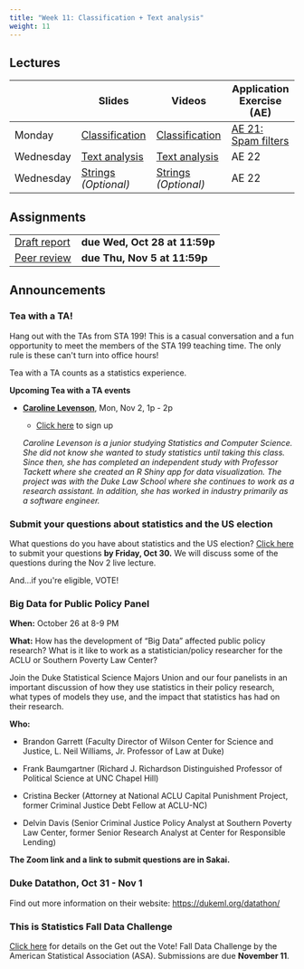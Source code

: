 ```yaml
---
title: "Week 11: Classification + Text analysis"
weight: 11
---
```


<style>
table {
font-size: 18px;
}

</style>

## Lectures

|           | Slides                   | Videos | Application Exercise (AE) |
|-----------|--------------------------|--------|--------|
| Monday    | [Classification](https://sta199-fa20-002.netlify.app/slides/21-classification.html) | [Classification](https://warpwire.duke.edu/w/67IEAA/) | [AE 21: Spam filters](https://sta199-fa20-002.netlify.app/appex/appex21-logistic.html) |
| Wednesday | [Text analysis](https://sta199-fa20-002.netlify.app/slides/22-text-analysis.html) |[Text analysis](https://warpwire.duke.edu/w/S7YEAA/) | AE 22 |
| Wednesday | [Strings](https://sta199-fa20-002.netlify.app/slides/22-strings.html) *(Optional)* |[Strings](https://warpwire.duke.edu/w/XbYEAA/) *(Optional)* | AE 22|


<!-- ## Readings -->

<!-- |            |   | -->
<!-- |------------|---| -->
<!-- |[Introduction to Modern Statistics: 4.1 Regression with multiple predictors](https://openintro-ims.netlify.app/multi-logistic-models.html#regression-multiple-predictors)| **Required**   | -->

## Assignments

|                        |   |
|------------------------|---|
| [Draft report](https://sta199-fa20-002.netlify.app/project/#peer-feedback)| **due Wed, Oct 28 at 11:59p** |
| [Peer review](https://sta199-fa20-002.netlify.app/project/#peer-feedback)| **due Thu, Nov 5 at 11:59p** |

## Announcements

### Tea with a TA!

Hang out with the TAs from STA 199! This is a casual conversation and a fun opportunity to meet the members of the STA 199 teaching time. The only rule is these can't turn into office hours! 

Tea with a TA counts as a statistics experience.

**Upcoming Tea with a TA events**

- [**Caroline Levenson**](https://www.linkedin.com/in/carolinelevenson/), Mon, Nov 2, 1p - 2p
  - [Click here](https://forms.gle/FucAXE6bLeJVyqRY9) to sign up
  
  *Caroline Levenson is a junior studying Statistics and Computer Science. She did not know she wanted to study statistics until taking this class. Since then, she has completed an independent study with Professor Tackett where she created an R Shiny app for data visualization. The project was with the Duke Law School where she continues to work as a research assistant. In addition, she has worked in industry primarily as a software engineer.*
  
### Submit your questions about statistics and the US election

What questions do you have about statistics and the US election? [Click here](https://forms.gle/6239XcARuuWe4MBw5) to submit your questions **by Friday, Oct 30.** We will discuss some of the questions during the Nov 2 live lecture. 

And...if you're eligible, VOTE!


### Big Data for Public Policy Panel

**When:** October 26 at 8-9 PM

**What:** How has the development of “Big Data” affected public policy research? What is it like to work as a statistician/policy researcher for the ACLU or Southern Poverty Law Center?

Join the Duke Statistical Science Majors Union and our four panelists in an important discussion of how they use statistics in their policy research, what types of models they use, and the impact that statistics has had on their research.

**Who:**

- Brandon Garrett (Faculty Director of Wilson Center for Science and Justice, L. Neil Williams, Jr. Professor of Law at Duke)

- Frank Baumgartner (Richard J. Richardson Distinguished Professor of Political Science at UNC Chapel Hill)

- Cristina Becker (Attorney at National ACLU Capital Punishment Project, former Criminal Justice Debt Fellow at ACLU-NC)

- Delvin Davis (Senior Criminal Justice Policy Analyst at Southern Poverty Law Center, former Senior Research Analyst at Center for Responsible Lending)

**The Zoom link and a link to submit questions are in Sakai.**

### Duke Datathon, Oct 31  - Nov 1

Find out more information on their website: https://dukeml.org/datathon/

### This is Statistics Fall Data Challenge

[Click here](https://thisisstatistics.org/falldatachallenge/) for details on the Get out the Vote! Fall Data Challenge by the American Statistical Association (ASA). Submissions are due **November 11**.


